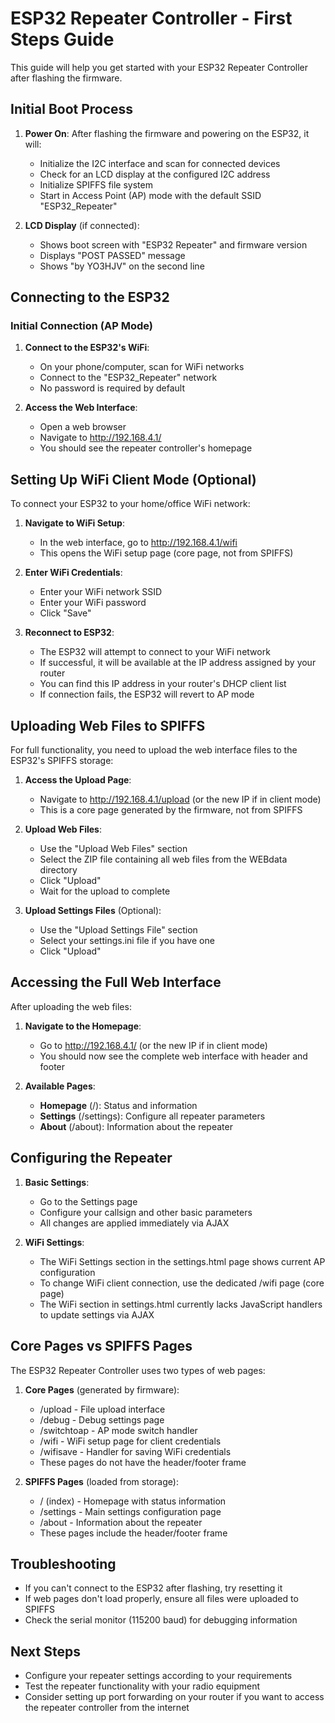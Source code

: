 # ESP32 Repeater Controller - First Steps Guide

This guide will help you get started with your ESP32 Repeater Controller after flashing the firmware.

## Initial Boot Process

1. **Power On**: After flashing the firmware and powering on the ESP32, it will:
   - Initialize the I2C interface and scan for connected devices
   - Check for an LCD display at the configured I2C address
   - Initialize SPIFFS file system
   - Start in Access Point (AP) mode with the default SSID "ESP32_Repeater"

2. **LCD Display** (if connected):
   - Shows boot screen with "ESP32 Repeater" and firmware version
   - Displays "POST PASSED" message
   - Shows "by YO3HJV" on the second line

## Connecting to the ESP32

### Initial Connection (AP Mode)

1. **Connect to the ESP32's WiFi**:
   - On your phone/computer, scan for WiFi networks
   - Connect to the "ESP32_Repeater" network
   - No password is required by default

2. **Access the Web Interface**:
   - Open a web browser
   - Navigate to http://192.168.4.1/
   - You should see the repeater controller's homepage

## Setting Up WiFi Client Mode (Optional)

To connect your ESP32 to your home/office WiFi network:

1. **Navigate to WiFi Setup**:
   - In the web interface, go to http://192.168.4.1/wifi
   - This opens the WiFi setup page (core page, not from SPIFFS)

2. **Enter WiFi Credentials**:
   - Enter your WiFi network SSID
   - Enter your WiFi password
   - Click "Save"

3. **Reconnect to ESP32**:
   - The ESP32 will attempt to connect to your WiFi network
   - If successful, it will be available at the IP address assigned by your router
   - You can find this IP address in your router's DHCP client list
   - If connection fails, the ESP32 will revert to AP mode

## Uploading Web Files to SPIFFS

For full functionality, you need to upload the web interface files to the ESP32's SPIFFS storage:

1. **Access the Upload Page**:
   - Navigate to http://192.168.4.1/upload (or the new IP if in client mode)
   - This is a core page generated by the firmware, not from SPIFFS

2. **Upload Web Files**:
   - Use the "Upload Web Files" section
   - Select the ZIP file containing all web files from the WEBdata directory
   - Click "Upload"
   - Wait for the upload to complete

3. **Upload Settings Files** (Optional):
   - Use the "Upload Settings File" section
   - Select your settings.ini file if you have one
   - Click "Upload"

## Accessing the Full Web Interface

After uploading the web files:

1. **Navigate to the Homepage**:
   - Go to http://192.168.4.1/ (or the new IP if in client mode)
   - You should now see the complete web interface with header and footer

2. **Available Pages**:
   - **Homepage** (/): Status and information
   - **Settings** (/settings): Configure all repeater parameters
   - **About** (/about): Information about the repeater

## Configuring the Repeater

1. **Basic Settings**:
   - Go to the Settings page
   - Configure your callsign and other basic parameters
   - All changes are applied immediately via AJAX

2. **WiFi Settings**:
   - The WiFi Settings section in the settings.html page shows current AP configuration
   - To change WiFi client connection, use the dedicated /wifi page (core page)
   - The WiFi section in settings.html currently lacks JavaScript handlers to update settings via AJAX

## Core Pages vs SPIFFS Pages

The ESP32 Repeater Controller uses two types of web pages:

1. **Core Pages** (generated by firmware):
   - /upload - File upload interface
   - /debug - Debug settings page
   - /switchtoap - AP mode switch handler
   - /wifi - WiFi setup page for client credentials
   - /wifisave - Handler for saving WiFi credentials
   - These pages do not have the header/footer frame

2. **SPIFFS Pages** (loaded from storage):
   - / (index) - Homepage with status information
   - /settings - Main settings configuration page
   - /about - Information about the repeater
   - These pages include the header/footer frame

## Troubleshooting

- If you can't connect to the ESP32 after flashing, try resetting it
- If web pages don't load properly, ensure all files were uploaded to SPIFFS
- Check the serial monitor (115200 baud) for debugging information

## Next Steps

- Configure your repeater settings according to your requirements
- Test the repeater functionality with your radio equipment
- Consider setting up port forwarding on your router if you want to access the repeater controller from the internet

